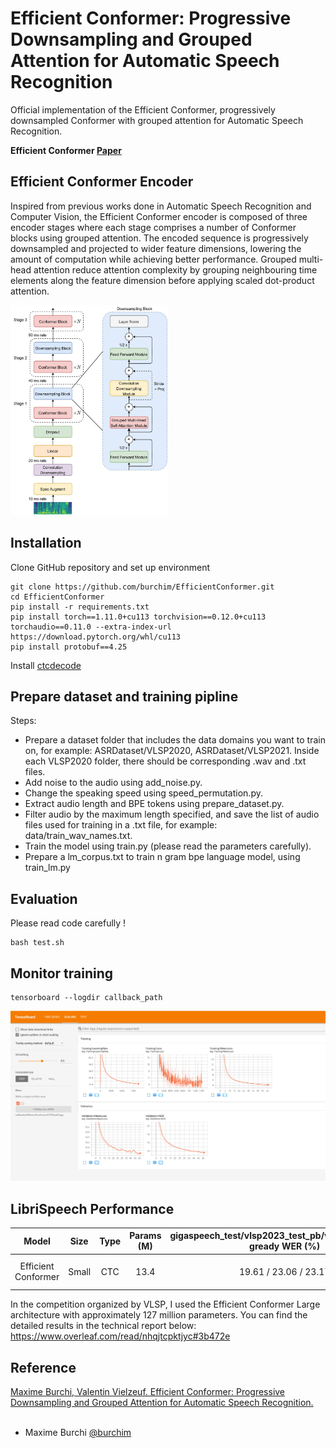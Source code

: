 # Efficient Conformer: Progressive Downsampling and Grouped Attention for Automatic Speech Recognition

Official implementation of the Efficient Conformer, progressively downsampled Conformer with grouped attention for Automatic Speech Recognition.

**Efficient Conformer [Paper](https://arxiv.org/abs/2109.01163)**

## Efficient Conformer Encoder
Inspired from previous works done in Automatic Speech Recognition and Computer Vision, the Efficient Conformer encoder is composed of three encoder stages where each stage comprises a number of Conformer blocks using grouped attention. The encoded sequence is progressively downsampled and projected to wider feature dimensions, lowering  the amount of computation while achieving better performance. Grouped multi-head attention reduce attention complexity by grouping neighbouring time elements along the feature dimension before applying scaled dot-product attention.

<img src="media/EfficientConformer.jpg" width="50%"/>

## Installation
Clone GitHub repository and set up environment
```
git clone https://github.com/burchim/EfficientConformer.git
cd EfficientConformer
pip install -r requirements.txt
pip install torch==1.11.0+cu113 torchvision==0.12.0+cu113 torchaudio==0.11.0 --extra-index-url https://download.pytorch.org/whl/cu113
pip install protobuf==4.25
```

Install [ctcdecode](https://github.com/parlance/ctcdecode)

## Prepare dataset and training pipline

Steps:

- Prepare a dataset folder that includes the data domains you want to train on, for example: ASRDataset/VLSP2020, ASRDataset/VLSP2021. Inside each VLSP2020 folder, there should be corresponding .wav and .txt files.
- Add noise to the audio using add_noise.py.
- Change the speaking speed using speed_permutation.py.
- Extract audio length and BPE tokens using prepare_dataset.py.
- Filter audio by the maximum length specified, and save the list of audio files used for training in a .txt file, for example: data/train_wav_names.txt.
- Train the model using train.py (please read the parameters carefully).
- Prepare a lm_corpus.txt to train n gram bpe language model, using train_lm.py

## Evaluation
Please read code carefully !
```
bash test.sh
```

## Monitor training

```
tensorboard --logdir callback_path
```

<img src="media/logs.jpg"/>

## LibriSpeech Performance

| Model        			| Size     	| Type  | Params (M) | gigaspeech_test/vlsp2023_test_pb/vlsp2023_test_pr gready WER (%)| gigaspeech_test/vlsp2023_test_pb/vlsp2023_test_pr n-gram WER (%) | GPUs |
| :-------------------:	|:--------:	|:-----:|:----------:|:------:|:------:|:------:|
| Efficient Conformer	| Small		| CTC 	| 13.4  | 19.61 / 23.06 / 23.17 | 17.86 / 21.11 / 21.42 | 1 x RTX 3090 |

In the competition organized by VLSP, I used the Efficient Conformer Large architecture with approximately 127 million parameters. You can find the detailed results in the technical report below:
https://www.overleaf.com/read/nhqjtcpktjyc#3b472e

## Reference
[Maxime Burchi, Valentin Vielzeuf.	Efficient Conformer: Progressive Downsampling and Grouped Attention for Automatic Speech Recognition.](https://arxiv.org/abs/2109.01163)
<br><br>
* Maxime Burchi [@burchim](https://github.com/burchim)